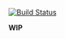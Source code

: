 [![Build Status](https://travis-ci.org/alexanderGugel/devlist.svg?branch=master)](https://travis-ci.org/alexanderGugel/devlist)

**WIP**
